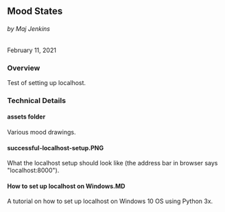 ## Mood States
###### by Maj Jenkins
February 11, 2021

### Overview
Test of setting up localhost.

### Technical Details
#### assets folder
Various mood drawings.

#### successful-localhost-setup.PNG
What the localhost setup should look like (the address bar in browser says "localhost:8000").

#### How to set up localhost on Windows.MD
A tutorial on how to set up localhost on Windows 10 OS using Python 3x.